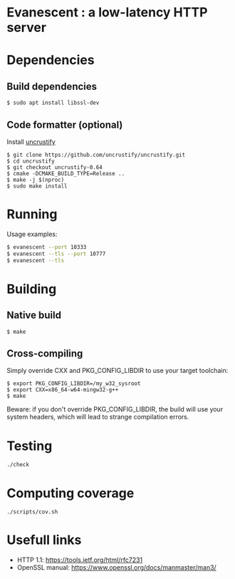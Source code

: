 # Evanescent : a low-latency HTTP server

# Dependencies

## Build dependencies

```
$ sudo apt install libssl-dev
```

## Code formatter (optional)

Install [uncrustify](https://github.com/uncrustify/uncrustify)

```
$ git clone https://github.com/uncrustify/uncrustify.git
$ cd uncrustify
$ git checkout uncrustify-0.64
$ cmake -DCMAKE_BUILD_TYPE=Release ..
$ make -j $(nproc)
$ sudo make install
```

# Running

Usage examples:

```sh
$ evanescent --port 10333
$ evanescent --tls --port 10777
$ evanescent --tls

```

# Building

## Native build

```
$ make
```

## Cross-compiling

Simply override CXX and PKG_CONFIG_LIBDIR to use your target toolchain:

```
$ export PKG_CONFIG_LIBDIR=/my_w32_sysroot
$ export CXX=x86_64-w64-mingw32-g++
$ make
```

Beware: if you don't override PKG_CONFIG_LIBDIR, the build will use your system
headers, which will lead to strange compilation errors.

# Testing

```
./check
```

# Computing coverage

```
./scripts/cov.sh
```

# Usefull links

 - HTTP 1.1: https://tools.ietf.org/html/rfc7231
 - OpenSSL manual: https://www.openssl.org/docs/manmaster/man3/
